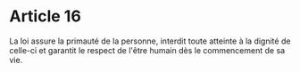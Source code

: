 # Article 16

La loi assure la primauté de la personne, interdit toute atteinte à la dignité de celle-ci et garantit le respect de l'être humain dès le commencement de sa vie.
